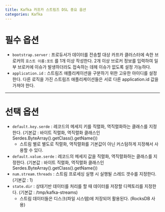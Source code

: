 ```yaml
---
title: Kafka 카프카 스트림즈 DSL 중요 옵션
categories: Kafka
---
```


# 필수 옵션

- `bootstrap.server` : 프로듀서가 데이터를 전송할 대상 카프카 클러스터에 속한 브로커의 `호스트 이름:포트` 를 1개 이상 작성한다. 2개 이상 브로커 정보를 입력하여 일부 브로커에 이슈가 발생하더라도 접속하는 데헤 이슈가 없도록 설정 가능하다.
- `application.id` : 스트림즈 애플리케이션을 구분하기 위한 고유한 아이디를 설정한다. 다른 로직을 가진 스트림즈 애플리케이션들은 서로 다른 application.id 값을 가져야 한다.

---

# 선택 옵션

- `default.key.serde` : 레코드의 메세지 키를 직렬화, 역직렬화하는 클래스를 지정한다. 
(기본값 : 바이트 직렬화, 역직렬화 클래스인 Serdes.ByteArray().getClass().getName())
    - 스트림 별로 별도로 직렬화, 역직렬화를 기본값이 아닌 커스텀하게 지정해서 사용할 수 있다.
- `default.value.serde` : 레코드의 메세지 값을 직렬화, 역직렬화하는 클래스를 지정한다. 
(기본값 : 바이트 직렬화, 역직렬화 클래스인 Serdes.ByteArray().getClass().getName())
- `num.stream.threads` : 스트림 프로세싱 실행 시 실행될 스레드 갯수를 지정한다. (기본값 : 1)
- `state.dir` : 상태기반 데이터를 처리를 할 때 데이터를 저장할 디렉토리를 지정한다. 
(기본값 : /tmp/kafka-streams)
    - 스트림 데이터들은 디스크(파일 시스템)에 저장되어 활용된다. (RocksDB 사용)
